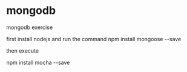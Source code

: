 # mongodb
mongodb exercise


first install nodejs and run the command
npm install mongoose --save

then execute

npm install mocha --save
